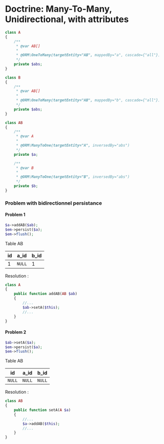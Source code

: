 Doctrine: Many-To-Many, Unidirectional, with attributes
=======================================================

```php
class A
{
    /**
     * @var AB[]
     * 
     * @ORM\OneToMany(targetEntity="AB", mappedBy="a", cascade={"all"})
     */
    private $abs;
}
```
```php
class B
{
    /**
     * @var AB[]
     * 
     * @ORM\OneToMany(targetEntity="AB", mappedBy="b", cascade={"all"})
     */
    private $abs;
}
```
```php
class AB
{
    /**
     * @var A
     *
     * @ORM\ManyToOne(targetEntity="A", inversedBy="abs")
     */
    private $a;

    /**
     * @var B
     *
     * @ORM\ManyToOne(targetEntity="B", inversedBy="abs")
     */
    private $b;
}
```

### Problem with bidirectionnel persistance

#### Problem 1

```php
$a->addAB($ab);
$em->persist($a);
$em->flush();
```

Table AB

| id | a_id   | b_id |
|----|--------|------|
| 1  | `NULL` | 1    |

Resolution :

```php
class A
{
    public function addAB(AB $ab)
    {
    	//...
        $ab->setA($this);
		//...
    }
}
```

#### Problem 2

```php
$ab->setA($a);
$em->persist($a);
$em->flush();
```

Table AB

| id     | a_id   | b_id   |
|--------|--------|--------|
| `NULL` | `NULL` | `NULL` |

Resolution :

```php
class AB
{
	public function setA(A $a)
    {
        //...
        $a->addAB($this);
        //...
    }
}
```